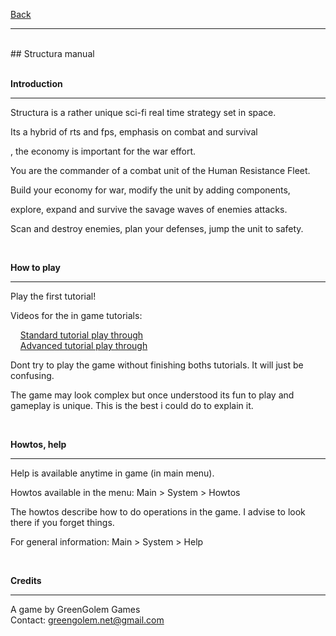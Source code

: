 [Back](https://greengolem.github.io)
<hr>
<br>
## Structura manual<br><br>

**Introduction**

----------

Structura is a rather unique sci-fi real time strategy set in space.

Its a hybrid of rts and fps, emphasis on combat and survival

, the economy is important for the war effort.

You are the commander of a combat unit of the Human Resistance Fleet.

Build your economy for war, modify the unit by adding components,

explore, expand and survive the savage waves of enemies attacks.

Scan and destroy enemies, plan your defenses, jump the unit to safety.

<br>

**How to play**

----------

Play the first tutorial! 

Videos for the in game tutorials:

&nbsp;&nbsp;&nbsp;&nbsp;[Standard tutorial play through](https://youtu.be/QyBNwY2LrFs)<br>
&nbsp;&nbsp;&nbsp;&nbsp;[Advanced tutorial play through](https://youtu.be/bSoLLzaFHoI)<br>

Dont try to play the game without finishing boths tutorials.
It will just be confusing.

The game may look complex but once understood its fun to play and gameplay is unique. 
This is the best i could do to explain it.

<br>

**Howtos, help**

----------

Help is available anytime in game (in main menu).

Howtos available in the menu:
Main > System > Howtos

The howtos describe how to do operations in the game.
I advise to look there if you forget things.

For general information:
Main > System > Help

<br>

**Credits**

----------

A game by GreenGolem Games
<br>
Contact:
greengolem.net@gmail.com
